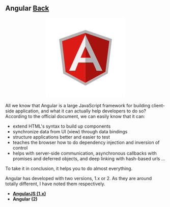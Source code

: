 ## Angular [Back](./../Framework.md)

<p align="center">
    <img src="./logo.png" />
</p>

All we know that Angular is a large JavaScript framework for building client-side application, and what it can actually help developers to do so? According to the official document, we can easily know that it can:

- extend HTML's syntax to build up components
- synchronize data from UI (view) through data bindings
- structure applications better and easier to test
- teaches the browser how to do dependency injection and inversion of control
- helps with server-side communication, asynchronous callbacks with promises and deferred objects, and deep linking with hash-based urls ...

To take it in conclusion, it helps you to do almost everything.

Angular has developed with two versions, 1.x or 2. As they are around totally different, I have noted them respectively.

- [**AngularJS (1.x)**](./angular1/angular1.md)
- **Angular (2)**

